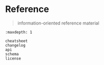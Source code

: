# Reference

> information-oriented reference material

```{toctree}
:maxdepth: 1

cheatsheet
changelog
api
schema
license
```
